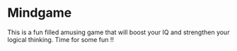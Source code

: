 # Mindgame
This is a fun filled amusing game that will boost your IQ and strengthen your logical thinking. Time for some fun !!
